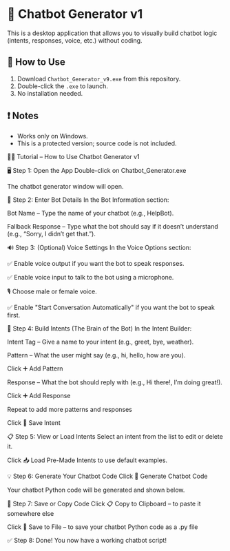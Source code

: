 # 🤖 Chatbot Generator v1

This is a desktop application that allows you to visually build chatbot logic (intents, responses, voice, etc.) without coding.

## 🚀 How to Use

1. Download `Chatbot_Generator_v9.exe` from this repository.
2. Double-click the `.exe` to launch.
3. No installation needed.

## ❗ Notes

- Works only on Windows.
- This is a protected version; source code is not included.


🧑‍🏫 Tutorial – How to Use Chatbot Generator v1


🖥️ Step 1: Open the App
Double-click on Chatbot_Generator.exe

The chatbot generator window will open.

🤖 Step 2: Enter Bot Details
In the Bot Information section:

Bot Name – Type the name of your chatbot (e.g., HelpBot).

Fallback Response – Type what the bot should say if it doesn’t understand (e.g., “Sorry, I didn’t get that.”).

🔊 Step 3: (Optional) Voice Settings
In the Voice Options section:

✅ Enable voice output if you want the bot to speak responses.

✅ Enable voice input to talk to the bot using a microphone.

🎙 Choose male or female voice.

✅ Enable "Start Conversation Automatically" if you want the bot to speak first.

🧠 Step 4: Build Intents (The Brain of the Bot)
In the Intent Builder:

Intent Tag – Give a name to your intent (e.g., greet, bye, weather).

Pattern – What the user might say (e.g., hi, hello, how are you).

Click ➕ Add Pattern

Response – What the bot should reply with (e.g., Hi there!, I’m doing great!).

Click ➕ Add Response

Repeat to add more patterns and responses

Click 💾 Save Intent

📋 Step 5: View or Load Intents
Select an intent from the list to edit or delete it.

Click 📥 Load Pre-Made Intents to use default examples.

💡 Step 6: Generate Your Chatbot Code
Click 🚀 Generate Chatbot Code

Your chatbot Python code will be generated and shown below.

💾 Step 7: Save or Copy Code
Click 📋 Copy to Clipboard – to paste it somewhere else

Click 💾 Save to File – to save your chatbot Python code as a .py file

✅ Step 8: Done!
You now have a working chatbot script!
